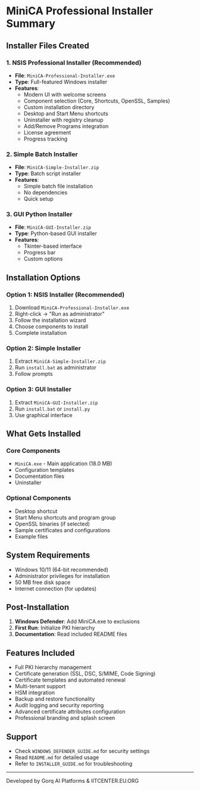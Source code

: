 # MiniCA Professional Installer Summary

## Installer Files Created

### 1. NSIS Professional Installer (Recommended)
- **File**: `MiniCA-Professional-Installer.exe`
- **Type**: Full-featured Windows installer
- **Features**:
  - Modern UI with welcome screens
  - Component selection (Core, Shortcuts, OpenSSL, Samples)
  - Custom installation directory
  - Desktop and Start Menu shortcuts
  - Uninstaller with registry cleanup
  - Add/Remove Programs integration
  - License agreement
  - Progress tracking

### 2. Simple Batch Installer
- **File**: `MiniCA-Simple-Installer.zip`
- **Type**: Batch script installer
- **Features**:
  - Simple batch file installation
  - No dependencies
  - Quick setup

### 3. GUI Python Installer
- **File**: `MiniCA-GUI-Installer.zip`
- **Type**: Python-based GUI installer
- **Features**:
  - Tkinter-based interface
  - Progress bar
  - Custom options

## Installation Options

### Option 1: NSIS Installer (Recommended)
1. Download `MiniCA-Professional-Installer.exe`
2. Right-click → "Run as administrator"
3. Follow the installation wizard
4. Choose components to install
5. Complete installation

### Option 2: Simple Installer
1. Extract `MiniCA-Simple-Installer.zip`
2. Run `install.bat` as administrator
3. Follow prompts

### Option 3: GUI Installer
1. Extract `MiniCA-GUI-Installer.zip`
2. Run `install.bat` or `install.py`
3. Use graphical interface

## What Gets Installed

### Core Components
- `MiniCA.exe` - Main application (18.0 MB)
- Configuration templates
- Documentation files
- Uninstaller

### Optional Components
- Desktop shortcut
- Start Menu shortcuts and program group
- OpenSSL binaries (if selected)
- Sample certificates and configurations
- Example files

## System Requirements

- Windows 10/11 (64-bit recommended)
- Administrator privileges for installation
- 50 MB free disk space
- Internet connection (for updates)

## Post-Installation

1. **Windows Defender**: Add MiniCA.exe to exclusions
2. **First Run**: Initialize PKI hierarchy
3. **Documentation**: Read included README files

## Features Included

- Full PKI hierarchy management
- Certificate generation (SSL, DSC, S/MIME, Code Signing)
- Certificate templates and automated renewal
- Multi-tenant support
- HSM integration
- Backup and restore functionality
- Audit logging and security reporting
- Advanced certificate attributes configuration
- Professional branding and splash screen

## Support

- Check `WINDOWS_DEFENDER_GUIDE.md` for security settings
- Read `README.md` for detailed usage
- Refer to `INSTALLER_GUIDE.md` for troubleshooting

---
Developed by Gorq AI Platforms & IITCENTER.EU.ORG
